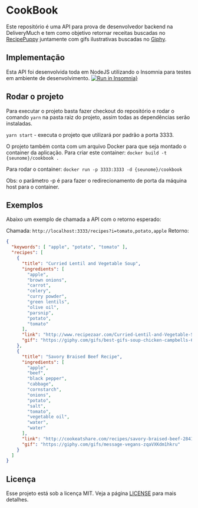 # CookBook

Este repositório é uma API para prova de desenvolvedor backend na DeliveryMuch e tem como objetivo retornar receitas buscadas no [RecipePuppy](http://www.recipepuppy.com/about/api/ "RecipePuppy") juntamente com gifs ilustrativas buscadas no [Giphy](https://developers.giphy.com/docs/ "Giphy").

## Implementação
Esta API foi desenvolvida toda em NodeJS utilizando o Insomnia para testes em ambiente de desenvolvimento.
[![Run in Insomnia}](https://insomnia.rest/images/run.svg)](https://insomnia.rest/run/?label=CookBook&uri=https%3A%2F%2Fraw.githubusercontent.com%2Fvictorbiasibetti%2FCookBook%2Fmaster%2FInsomnia.json)

## Rodar o projeto
Para executar o projeto basta fazer checkout do repositório e rodar o comando `yarn` na pasta raiz do projeto, assim todas as dependências serão instaladas.

`yarn start` - executa o projeto que utilizará por padrão a porta 3333.

O projeto também conta com um arquivo Docker para que seja montado o container da aplicação.
Para criar este container:
`docker build -t {seunome}/cookbook .`

Para rodar o container:
`docker run -p 3333:3333 -d {seunome}/cookbook`

Obs: o parâmetro -p é para fazer o redirecionamento de porta da máquina host para o container.

## Exemplos
Abaixo um exemplo de chamada a API com o retorno esperado:

Chamada: `http://localhost:3333/recipes?i=tomato,potato,apple`
Retorno:

```json
{
  "keywords": [ "apple", "potato", "tomato" ],
  "recipes": [
    {
      "title": "Curried Lentil and Vegetable Soup",
      "ingredients": [
        "apple",
        "brown onions",
        "carrot",
        "celery",
        "curry powder",
        "green lentils",
        "olive oil",
        "parsnip",
        "potato",
        "tomato"
      ],
      "link": "http://www.recipezaar.com/Curried-Lentil-and-Vegetable-Soup-302419",
      "gif": "https://giphy.com/gifs/best-gifs-soup-chicken-campbells-6Bdx9wl8sIh4A"
    },
    {
      "title": "Savory Braised Beef Recipe",
      "ingredients": [
        "apple",
        "beef",
        "black pepper",
        "cabbage",
        "cornstarch",
        "onions",
        "potato",
        "salt",
        "tomato",
        "vegetable oil",
        "water",
        "water"
      ],
      "link": "http://cookeatshare.com/recipes/savory-braised-beef-28416",
      "gif": "https://giphy.com/gifs/message-vegans-zqaVXKdm1hkru"
    }
  ]
}
```


## Licença

Esse projeto está sob a licença MIT. Veja a página [LICENSE](https://opensource.org/licenses/MIT) para mais detalhes.


